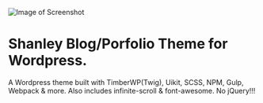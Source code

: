 ![Image of Screenshot](https://github.com/robmccormack89/shanley-theme/blob/master/screenshot.png)

# Shanley Blog/Porfolio Theme for Wordpress.

A Wordpress theme built with TimberWP(Twig), Uikit, SCSS, NPM, Gulp, Webpack & more. Also includes infinite-scroll & font-awesome. No jQuery!!!